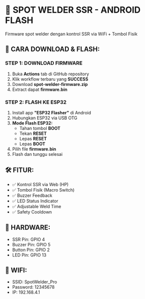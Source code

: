 # 🔧 SPOT WELDER SSR - ANDROID FLASH

Firmware spot welder dengan kontrol SSR via WiFi + Tombol Fisik

## 📲 CARA DOWNLOAD & FLASH:

### **STEP 1: DOWNLOAD FIRMWARE**
1. Buka **Actions** tab di GitHub repository
2. Klik workflow terbaru yang **SUCCESS**
3. Download **spot-welder-firmware.zip**
4. Extract dapat **firmware.bin**

### **STEP 2: FLASH KE ESP32**
1. Install app **"ESP32 Flasher"** di Android
2. Hubungkan ESP32 via USB OTG
3. **Mode Flash ESP32:**
   - Tahan tombol **BOOT**
   - Tekan **RESET** 
   - Lepas **RESET**
   - Lepas **BOOT**
4. Pilih file **firmware.bin**
5. Flash dan tunggu selesai

## 🛠️ FITUR:
- ✅ Kontrol SSR via Web (HP)
- ✅ Tombol Fisik (Macro Switch) 
- ✅ Buzzer Feedback
- ✅ LED Status Indicator
- ✅ Adjustable Weld Time
- ✅ Safety Cooldown

## 🔌 HARDWARE:
- SSR Pin: GPIO 4
- Buzzer Pin: GPIO 5  
- Button Pin: GPIO 2
- LED Pin: GPIO 13

## 📡 WIFI:
- SSID: SpotWelder_Pro
- Password: 12345678
- IP: 192.168.4.1
